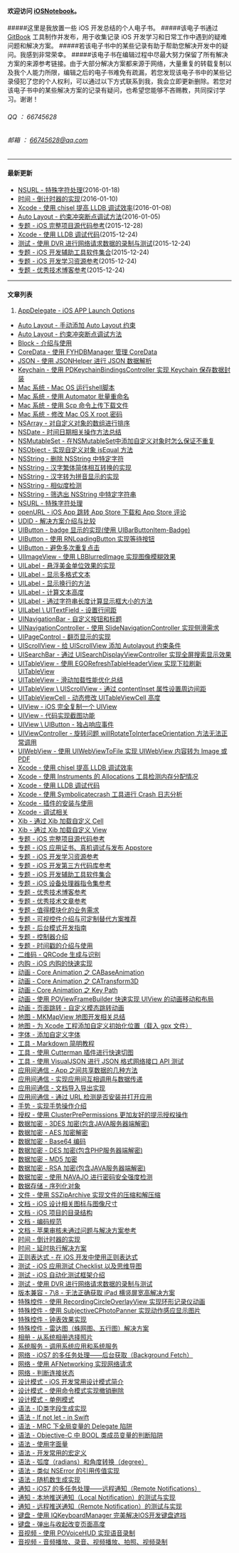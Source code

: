 #### 欢迎访问 [iOSNotebook](https://github.com/viktyz/iosnotebook)。
#####这里是我放置一些 iOS 开发总结的个人电子书。
#####该电子书通过 [GitBook](http://viktyz.gitbooks.io/iosbook/) 工具制作并发布，用于收集记录 iOS 开发学习和日常工作中遇到的疑难问题和解决方案。
#####若该电子书中的某些记录有助于帮助您解决开发中的疑问。我感到非常荣幸。
#####该电子书在编辑过程中尽最大努力保留了所有解决方案的来源参考链接。由于大部分解决方案都来源于网络，大量重复的转载复制以及我个人能力所限，编辑之后的电子书难免有疏漏，若您发现该电子书中的某些记录侵犯了您的个人权利，可以通过以下方式联系到我，我会立即更新删除。若您对该电子书中的某些解决方案的记录有疑问，也希望您能够不吝赐教，共同探讨学习。谢谢！
###### QQ   ： 66745628
###### 邮箱 ： [66745628@qq.com](66745628@qq.com)

---------

#### 最新更新

   * [NSURL - 特殊字符处理](Notes/Note_00130_20160118.md)(2016-01-18)
   * [时间 - 倒计时器的实现](Notes/Note_00068_20151223.md)(2016-01-10)
   * [Xcode - 使用 chisel 提高 LLDB 调试效率](Notes/Note_00129_20160108.md)(2016-01-08)
   * [Auto Layout - 约束冲突断点调试方法](Notes/Note_00128_20160105.md)(2016-01-05)
   * [专题 - iOS 完整项目源代码参考](Notes/Note_00127_20151228.md)(2015-12-28)
   * [Xcode - 使用 LLDB 调试代码](Notes/Note_00126_20151224.md)(2015-12-24)
   * [测试 - 使用 DVR 进行网络请求数据的录制与测试](Note_00125_20151224)(2015-12-24)
   * [专题 - iOS 开发辅助工具软件集合](Notes/Note_00025_20151221.md)(2015-12-24)
   * [专题 - iOS 开发学习资源参考](Notes/Note_00018_20151221.md)(2015-12-24)
   * [专题 - 优秀技术博客参考](Notes/Note_00015_20151220.md)(2015-12-24)

---------

#### 文章列表

   1. [AppDelegate - iOS APP Launch Options](Notes/Note_00001_20151218.md)
   * [Auto Layout - 手动添加 Auto Layout 约束](Notes/Note_00092_20151223.md)
   * [Auto Layout - 约束冲突断点调试方法](Notes/Note_00128_20160105.md)
   * [Block - 介绍与使用](Notes/Note_00102_20151223.md)
   * [CoreData - 使用 FYHDBManager 管理 CoreData](Notes/Note_00042_20151222.md)
   * [JSON - 使用 JSONHelper 进行 JSON 数据解析](Notes/Note_00093_20151223.md)
   * [Keychain - 使用 PDKeychainBindingsController 实现 Keychain 保存数据封装](Notes/Note_00088_20151223.md)
   * [Mac 系统 - Mac OS 运行shell脚本](Notes/Note_00026_20151221.md)
   * [Mac 系统 - 使用 Automator 批量重命名](Notes/Note_00027_20151221.md)
   * [Mac 系统 - 使用 Scp 命令上传下载文件](Notes/Note_00022_20151221.md)
   * [Mac 系统 - 修改 Mac OS X root 密码](Notes/Note_00029_20151221.md)
   * [NSArray - 对自定义对象的数组进行排序](Notes/Note_00069_20151223.md)
   * [NSDate - 时间日期相关操作方法总结](Notes/Note_00079_20151223.md)
   * [NSMutableSet - 在NSMutableSet中添加自定义对象时怎么保证不重复](Notes/Note_00115_20151223.md)
   * [NSObject - 实现自定义对象 isEqual 方法](Notes/Note_00117_20151223.md)
   * [NSString - 删除 NSString 中特定字符](Notes/Note_00118_20151223.md)
   * [NSString - 汉字繁体简体相互转换的实现](Notes/Note_00076_20151223.md)
   * [NSString - 汉字转为拼音显示的实现](Notes/Note_00075_20151223.md)
   * [NSString - 相似度检测](Notes/Note_00032_20151221.md)
   * [NSString - 筛选出 NSString 中特定字符串](Notes/Note_00119_20151223.md)
   * [NSURL - 特殊字符处理](Notes/Note_00130_20160118.md)
   * [openURL - iOS App 跳转 App Store 下载和 App Store 评论](Notes/Note_00109_20151223.md)
   * [UDID - 解决方案介绍与比较](Notes/Note_00083_20151223.md)
   * [UIButton - badge 显示的实现(使用 UIBarButtonItem-Badge)](Notes/Note_00097_20151223.md)
   * [UIButton - 使用 RNLoadingButton 实现等待按钮](Notes/Note_00087_20151223.md)
   * [UIButton - 避免多次重复点击](Notes/Note_00070_20151223.md)
   * [UIImageView - 使用 LBBlurredImage 实现图像模糊效果](Notes/Note_00061_20151223.md)
   * [UILabel - 悬浮美金单位效果的实现](Notes/Note_00077_20151223.md)
   * [UILabel - 显示多格式文本](Notes/Note_00094_20151223.md)
   * [UILabel - 显示换行的方法](Notes/Note_00085_20151223.md)
   * [UILabel - 计算文本高度](Notes/Note_00113_20151223.md)
   * [UILabel - 通过字符串长度计算显示框大小的方法](Notes/Note_00084_20151223.md)
   * [UILabel \ UITextField - 设置行间距](Notes/Note_00030_20151221.md)
   * [UINavigationBar - 自定义按钮和标题](Notes/Note_00066_20151223.md)
   * [UINavigationController - 使用 SlideNavigationController 实现侧滑需求](Notes/Note_00098_20151223.md)
   * [UIPageControl - 翻页显示的实现](Notes/Note_00081_20151223.md)
   * [UIScrollView - 给 UIScrollView 添加 Autolayout 约束条件](Notes/Note_00078_20151223.md)
   * [UISearchBar - 通过 UISearchDisplayViewController 实现全屏搜索显示效果](Notes/Note_00065_20151223.md)
   * [UITableView - 使用 EGORefreshTableHeaderView 实现下拉刷新 UITableView](Notes/Note_00064_20151223.md)
   * [UITableView - 滑动加载性能优化总结](Notes/Note_00122_20151223.md)
   * [UITableView \ UIScrollView - 通过 contentInset 属性设置周边间距](Notes/Note_00067_20151223.md)
   * [UITableViewCell - 动态修改 UITableViewCell 高度](Notes/Note_00086_20151223.md)
   * [UIView - iOS 完全复制一个 UIView](Notes/Note_00120_20151223.md)
   * [UIView - 代码实现截图功能](Notes/Note_00053_20151222.md)
   * [UIView \ UIButton - 独占响应事件](Notes/Note_00007_20151218.md)
   * [UIViewController - 旋转问题 willRotateToInterfaceOrientation 方法无法正常调用](Notes/Note_00005_20151218.md)
   * [UIWebView - 使用 UIWebViewToFile 实现 UIWebView 内容转为 Image 或 PDF](Notes/Note_00004_20151218.md)
   * [Xcode - 使用 chisel 提高 LLDB 调试效率](Notes/Note_00129_20160108.md)
   * [Xcode - 使用 Instruments 的 Allocations 工具检测内存分配情况](Notes/Note_00135_20160121.md)
   * [Xcode - 使用 LLDB 调试代码](Notes/Note_00126_20151224.md)
   * [Xcode - 使用 Symbolicatecrash 工具进行 Crash 日志分析](Notes/Note_00134_20160121.md)
   * [Xcode - 插件的安装与使用](Notes/Note_00121_20151223.md)
   * [Xcode - 调试相关](Notes/Note_00055_20151222.md)
   * [Xib - 通过 Xib 加载自定义 Cell](Notes/Note_00123_20151223.md)
   * [Xib - 通过 Xib 加载自定义 View](Notes/Note_00124_20151223.md)
   * [专题 - iOS 完整项目源代码参考](Notes/Note_00127_20151228.md)
   * [专题 - iOS 应用证书、真机调试与发布 Appstore](Notes/Note_00131_20160119.md)
   * [专题 - iOS 开发学习资源参考](Notes/Note_00018_20151221.md)
   * [专题 - iOS 开发第三方代码库参考](Notes/Note_00019_20151221.md)
   * [专题 - iOS 开发辅助工具软件集合](Notes/Note_00025_20151221.md)
   * [专题 - iOS 设备处理器指令集参考](Notes/Note_00110_20151223.md)
   * [专题 - 优秀技术博客参考](Notes/Note_00015_20151220.md)
   * [专题 - 优秀技术文章参考](Notes/Note_00014_20151220.md)
   * [专题 - 值得模块化的业务需求](Notes/Note_00016_20151220.md)
   * [专题 - 可视控件介绍与可定制替代方案推荐](Notes/Note_00100_20151223.md)
   * [专题 - 后台模式开发指南](Notes/Note_00114_20151223.md)
   * [专题 - 控制器介绍](Notes/Note_00101_20151223.md)
   * [专题 - 时间戳的介绍与使用](Notes/Note_00021_20151221.md)
   * [二维码 - QRCode 生成与识别](Notes/Note_00050_20151222.md)
   * [内购 - iOS 内购的快速实现](Notes/Note_00105_20151223.md)
   * [动画 - Core Animation 之 CABaseAnimation](Notes/Note_00045_20151222.md)
   * [动画 - Core Animation 之 CATransform3D](Notes/Note_00035_20151222.md)
   * [动画 - Core Animation 之 Key Path](Notes/Note_00046_20151222.md)
   * [动画 - 使用 POViewFrameBuilder 快速实现 UIView 的动画移动和布局](Notes/Note_00089_20151223.md)
   * [动画 - 页面跳转 - 自定义模态跳转动画](Notes/Note_00038_20151222.md)
   * [地图 - MKMapView 地图开发相关总结](Notes/Note_00082_20151223.md)
   * [地图 - 为 Xcode 工程添加自定义初始化位置（载入 gpx 文件）](Notes/Note_00063_20151223.md)
   * [字体 - 添加自定义字体](Notes/Note_00116_20151223.md)
   * [工具 - Markdown 简明教程](Notes/Note_00028_20151221.md)
   * [工具 - 使用 Cutterman 插件进行快速切图](Notes/Note_00023_20151221.md)
   * [工具 - 使用 VisualJSON 进行 JSON 格式网络接口 API 测试](Notes/Note_00024_20151221.md)
   * [应用间通信 - App 之间共享数据的几种方法](Notes/Note_00052_20151222.md)
   * [应用间通信 - 实现应用间互相调用与数据传递](Notes/Note_00107_20151223.md)
   * [应用间通信 - 文档导入导出实现](Notes/Note_00104_20151223.md)
   * [应用间通信 - 通过 URL 检测是否安装并打开应用](Notes/Note_00111_20151223.md)
   * [手势 - 实现手势操作介绍](Notes/Note_00103_20151223.md)
   * [授权 - 使用 ClusterPrePermissions 更加友好的提示授权操作](Notes/Note_00054_20151222.md)
   * [数据加密 - 3DES 加密(包含JAVA服务器端解密)](Notes/Note_00059_20151222.md)
   * [数据加密 - AES 加密解密](Notes/Note_00039_20151222.md)
   * [数据加密 - Base64 编码](Notes/Note_00002_20151218.md)
   * [数据加密 - DES 加密(包含PHP服务器端解密)](Notes/Note_00060_20151222.md)
   * [数据加密 - MD5 加密](Notes/Note_00049_20151222.md)
   * [数据加密 - RSA 加密(包含JAVA服务器端解密)](Notes/Note_00048_20151222.md)
   * [数据加密 - 使用 NAVAJO 进行密码安全强度检测](Notes/Note_00009_20151218.md)
   * [数据存储 - 序列化对象](Notes/Note_00008_20151218.md)
   * [文件 - 使用 SSZipArchive 实现文件的压缩和解压缩](Notes/Note_00090_20151223.md)
   * [文档 - iOS 设计相关图标与图像尺寸](Notes/Note_00011_20151220.md)
   * [文档 - iOS 项目的目录结构](Notes/Note_00012_20151220.md)
   * [文档 - 编码规范](Notes/Note_00010_20151220.md)
   * [文档 - 苹果审核未通过问题与解决方案参考](Notes/Note_00013_20151220.md)
   * [时间 - 倒计时器的实现](Notes/Note_00068_20151223.md)
   * [时间 - 延时执行解决方案](Notes/Note_00003_20151218.md)
   * [正则表达式 - 在 iOS 开发中使用正则表达式](Notes/Note_00091_20151223.md)
   * [测试 - iOS 应用测试 Checklist 以及思维导图](Notes/Note_00040_20151222.md)
   * [测试 - iOS 自动化测试框架介绍](Notes/Note_00020_20151221.md)
   * [测试 - 使用 DVR 进行网络请求数据的录制与测试](Note_00125_20151224)
   * [版本兼容 - 7\8 - 无法正确获取 iPad 横竖屏宽高解决方案](Notes/Note_00006_20151218.md)
   * [特殊控件 - 使用 RecordingCircleOverlayView 实现环形记录仪动画](Notes/Note_00056_20151222.md)
   * [特殊控件 - 使用 SubjectiveCPhotoPanner 实现动作感应显示图片](Notes/Note_00057_20151222.md)
   * [特殊控件 - 钟表效果实现](Notes/Note_00072_20151223.md)
   * [特殊控件 - 雷达图（蛛网图、五行图）解决方案](Notes/Note_00051_20151222.md)
   * [相册 - 从系统相册选择照片](Notes/Note_00080_20151223.md)
   * [系统服务 - 调用系统应用和系统服务](Notes/Note_00106_20151223.md)
   * [网络 - iOS7 的多任务处理——后台获取（Background Fetch）](Notes/Note_00043_20151222.md)
   * [网络 - 使用 AFNetworking 实现网络请求](Notes/Note_00047_20151222.md)
   * [网络 - 判断连接状态](Notes/Note_00058_20151222.md)
   * [设计模式 - iOS 开发常用设计模式简介](Notes/Note_00017_20151221.md)
   * [设计模式 - 使用命令模式实现撤销删除](Notes/Note_00041_20151222.md)
   * [设计模式 - 单例模式](Notes/Note_00112_20151223.md)
   * [语法 - ID类字段生成实现](Notes/Note_00074_20151223.md)
   * [语法 - If not let - in Swift](Notes/Note_00095_20151223.md)
   * [语法 - MRC 下全局变量的 Delegate 陷阱](Notes/Note_00133_20160120.md)
   * [语法 - Objective-C 中 BOOL 类成员变量的判断陷阱](Notes/Note_00132_20160120.md)
   * [语法 - 使用字面量](Notes/Note_00037_20151222.md)
   * [语法 - 开发常用的宏定义](Notes/Note_00071_20151223.md)
   * [语法 - 弧度（radians）和角度转换（degree）](Notes/Note_00036_20151222.md)
   * [语法 - 类似 NSError 的引用传值实现](Notes/Note_00031_20151221.md)
   * [语法 - 随机数生成实现](Notes/Note_00073_20151223.md)
   * [通知 - iOS7 的多任务处理——远程通知（Remote Notifications）](Notes/Note_00044_20151222.md)
   * [通知 - 本地推送通知（Local Notification）的测试与实现](Notes/Note_00099_20151223.md)
   * [通知 - 远程推送通知（Remote Notification）的测试与实现](Notes/Note_00096_20151223.md)
   * [键盘 - 使用 IQKeyboardManager 完美解决IOS开发键盘遮挡](Notes/Note_00034_20151222.md)
   * [键盘 - 弹出与收起改变页面高度](Notes/Note_00033_20151222.md)
   * [音视频 - 使用 POVoiceHUD 实现语音录制](Notes/Note_00062_20151223.md)
   * [音视频 - 音频播放、录音、视频播放、拍照、视频录制](Notes/Note_00108_20151223.md)